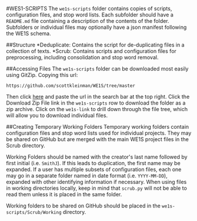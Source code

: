 #WES1-SCRIPTS
The `we1s-scripts` folder contains copies of scripts, configuration files, and stop word lists. Each subfolder should have a `README.md` file containing a description of the contents of the folder. Subfolders or individual files may optionally have a json manifest following the WE1S schema.

##Structure
*Deduplicate: Contains the script for de-duplicating files in a collection of texts.
*Scrub: Contains scripts and configuration files for preprocessing, including consolidation and stop word removal.

##Accessing Files
The `we1s-scripts` folder can be downloaded most easily using GitZip. Copying this url:

```
https://github.com/scottkleinman/WE1S/tree/master
```

Then click [here](http://kinolien.github.io/gitzip/) and paste the url in the search bar at the top right. Click the Download Zip File link in the `we1s-scripts` row to download the folder as a zip archive. Click on the `we1s-link` to drill down through the file tree, which will allow you to download individual files.

##Creating Temporary Working Folders
Temporary working folders contain configuration files and stop word lists used for individual projects. They may be shared on GitHub but are merged with the main WE1S project files in the Scrub directory.

Working Folders should be named with the creator's last name followed by first initial (i.e. `SmithJ`). If this leads to duplication, the first name may be expanded. If a user has multiple subsets of configuration files, each one may go in a separate folder named in date format (i.e. `YYYY-MM-DD`), expanded with other identifying information if necessary. When using files in working directories locally, keep in mind that `scrub.py` will not be able to read them unless it is placed in the same folder.

Working folders to be shared on GitHub should be placed in the `we1s-scripts/Scrub/Working` directory.

